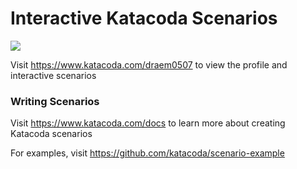 # Interactive Katacoda Scenarios

[![](http://shields.katacoda.com/katacoda/draem0507/count.svg)](https://www.katacoda.com/draem0507 "Get your profile on Katacoda.com")

Visit https://www.katacoda.com/draem0507 to view the profile and interactive scenarios

### Writing Scenarios
Visit https://www.katacoda.com/docs to learn more about creating Katacoda scenarios

For examples, visit https://github.com/katacoda/scenario-example
